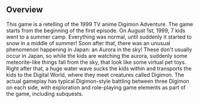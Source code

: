 ## Overview

This game is a retelling of the 1999 TV anime Digimon Adventure. The game starts from the beginning of the first episode. On August 1st, 1999, 7 kids went to a summer camp. Everything was normal, until suddenly it started to snow in a middle of summer!
Soon after that, there was an unusual phenomenon happening in Japan: an Aurora in the sky! These don't usually occur in Japan, so while the kids are watching the aurora, suddenly some meteorite-like things fall from the sky, that look like some virtual pet toys. Right after that, a huge water wave sucks the kids within and transports the kids to the Digital World, where they meet creatures called Digimon. The actual gameplay has typical Digimon-style battling between three Digimon on each side, with exploration and role-playing game elements as part of the game, including subquests.